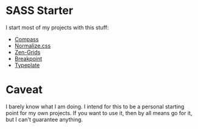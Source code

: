 SASS Starter
================================
I start most of my projects with this stuff:

- [Compass](http://compass-style.org/)
- [Normalize.css](http://necolas.github.io/normalize.css/)
- [Zen-Grids](http://zengrids.com/)
- [Breakpoint](http://breakpoint-sass.com/)
- [Typeplate](http://typeplate.com/)

Caveat
================================

I barely know what I am doing. I intend for this to be a personal starting point for my own projects. If you want to use it, then by all means go for it, but I can't guarantee anything.


